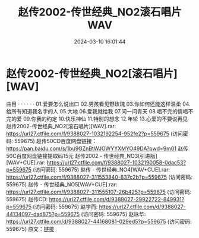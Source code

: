 ﻿---
title: 赵传2002-传世经典_NO2滚石唱片WAV
date: 2024-03-10 16:01:44
categories: WAV车载音乐、镜像
tags: 华语中文
---
# 赵传2002-传世经典_NO2[滚石唱片][WAV]

曲目
· · · · · ·
01.爱要怎么说出口
02.男孩看见野玫瑰
03.你如何还能这样温柔
04.给所有知道我名字的人
05.大地
06.爱我就给我
07.问一问青天
08.唱不完的情唱不完的爱
09.你我的约定
10.快乐神仙
11.特别的想念
12.年轮
13.心爱的不要说再见
赵传2002-传世经典_NO2[滚石唱片][WAV].rar: https://url27.ctfile.com/f/9388027-1032192254-952fe2?p=559675
(访问密码: 559675)
赵传50CD百度网盘链接：https://pan.baidu.com/s/1bu9GZnBtWJOWYYXMYO49DA?pwd=9m01
赵传50C百度网盘链接提取码15元
赵传2002 - 传世经典_NO3[引进版][WAV+CUE].rar: https://url27.ctfile.com/f/9388027-1032190058-0dac53?p=559675
(访问密码: 559675)
赵传 - 传世经典_NO4[WAV+CUE].rar: https://url27.ctfile.com/f/9388027-311553840-837c2b?p=559675
(访问密码: 559675)
赵传 - 传世经典_NO5[WAV+CUE].rar: https://url27.ctfile.com/f/9388027-311555107-26b425?p=559675
(访问密码: 559675)
赵传CD: https://url27.ctfile.com/d/9388027-29922722-849931?p=559675
(访问密码: 559675)
赵学而: https://url27.ctfile.com/d/9388027-44134097-dad875?p=559675
(访问密码: 559675)
赵咏华: https://url27.ctfile.com/d/9388027-44168081-029ed5?p=559675
(访问密码: 559675)
原文：[链接](https://blog.sina.com.cn/s/blog_1647c7e76010314nq.html)